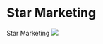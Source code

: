 # Star Marketing
Star Marketing
<img src="https://i.ibb.co/XLcKr50/698602f4-a0e2-4d37-b015-00f98b0fb687.jpg" />
